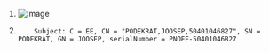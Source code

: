 1) ![image](https://github.com/JoosepPodekrat/Andmeturve2024/assets/144919619/5c95b08d-62fd-4629-b6bc-213074cd4d15)
2)         Subject: C = EE, CN = "PODEKRAT,JOOSEP,50401046827", SN = PODEKRAT, GN = JOOSEP, serialNumber = PNOEE-50401046827
